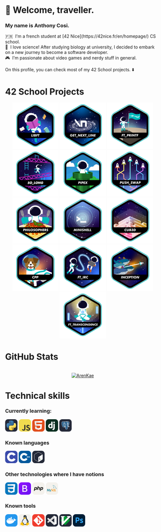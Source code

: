 # 🌌 Welcome, traveller.

### My name is Anthony Cosi.

<div align="left">
  🇫🇷&nbsp; I'm a french student at [42 Nice](https://42nice.fr/en/homepage/) CS school.<br> 
  🔬&nbsp; I love science! After studying biology at university, I decided to embark on a new journey to become a software developer.<br> 
  🎮&nbsp; I'm passionate about video games and nerdy stuff in general.

  On this profile, you can check most of my 42 School projects. ⬇️
</div>




# 42 School Projects
<div align="center">

<a href="https://github.com/ArenKae/libft">![42 Badge](https://github.com/ArenKae/ArenKae/blob/main/42%20badges/libfte.png)</a>
<a href="https://github.com/ArenKae/get_next_line">![42 Badge](https://github.com/ArenKae/ArenKae/blob/main/42%20badges/get_next_linee.png)</a>
<a href="ttps://github.com/ArenKae/ft_printf">![42 Badge](https://github.com/ArenKae/ArenKae/blob/main/42%20badges/ft_printfe.png)</a>
<a href="https://github.com/ArenKae/so_long">![42 Badge](https://github.com/ArenKae/ArenKae/blob/main/42%20badges/so_longe.png)</a>
<a href="https://github.com/ArenKae/pipex">![42 Badge](https://github.com/ArenKae/ArenKae/blob/main/42%20badges/pipexe.png)</a>
<a href="https://github.com/ArenKae/push_swap">![42 Badge](https://github.com/ArenKae/ArenKae/blob/main/42%20badges/push_swape.png)</a>
<a href="https://github.com/ArenKae/Philosophers">![42 Badge](https://github.com/ArenKae/ArenKae/blob/main/42%20badges/philosopherse.png)</a>
<a href="https://github.com/ArenKae/minishell">![42 Badge](https://github.com/ArenKae/ArenKae/blob/main/42%20badges/minishelle.png)</a>
<a href="https://github.com/ArenKae/cub3d">![42 Badge](https://github.com/ArenKae/ArenKae/blob/main/42%20badges/cub3de.png)</a>
<a href="https://github.com/ArenKae/cpp">![42 Badge](https://github.com/mcombeau/mcombeau/blob/main/42_badges/cppe.png)</a>
<a href="https://github.com/ArenKae/ft_irc">![42 Badge](https://github.com/ArenKae/ArenKae/blob/main/42%20badges/ft_irce.png)</a>
<a href="https://github.com/ArenKae/Inception">![42 Badge](https://github.com/ArenKae/ArenKae/blob/main/42%20badges/inceptione.png)</a>
<a href="https://github.com/ArenKae/ft_transcendence">![42 Badge](https://github.com/ArenKae/ArenKae/blob/main/42%20badges/ft_transcendencee.png)</a>
</div>

# GitHub Stats

<div align="center">
<br>
<a href="https://github.com/ArenKae/">
    <img src="https://github-readme-stats.vercel.app/api/top-langs?username=ArenKae&show_icons=true&locale=en&layout=compact&line_height=20&title_color=7A7ADB&icon_color=2234AE&text_color=D3D3D3&bg_color=0,000000,130F40" width="450"  alt="ArenKae" height="200"/>
</a>
</div>

# Technical skills

### Currently learning:

<a href="https://www.python.org"><img src="https://github.com/tandpfun/skill-icons/blob/main/icons/Python-Dark.svg" width="40"/></a>
<a href="https://developer.mozilla.org/en-US/docs/Web/JavaScript"><img src="https://github.com/tandpfun/skill-icons/blob/main/icons/JavaScript.svg" width="40"/></a>
<a href="https://www.w3.org/html/"><img src="https://github.com/tandpfun/skill-icons/blob/main/icons/HTML.svg" width="40"/></a>
<a href="https://www.djangoproject.com/"><img src="https://github.com/tandpfun/skill-icons/blob/main/icons/Django.svg" width="40"/></a>
<a href="https://www.postgresql.org/"><img src="https://github.com/tandpfun/skill-icons/blob/main/icons/PostgreSQL-Dark.svg" width="40"/></a>

### Known languages

<a href="https://en.cppreference.com/w/c"><img src="https://github.com/tandpfun/skill-icons/blob/main/icons/C.svg" width="40"/></a>
<a href="https://en.cppreference.com/w/cpp"><img src="https://github.com/tandpfun/skill-icons/blob/main/icons/CPP.svg" width="40"/></a>
<a href="https://www.gnu.org/software/bash/manual/bash.html"><img src="https://github.com/tandpfun/skill-icons/blob/main/icons/Bash-Dark.svg" width="40"/></a>

### Other technologies where I have notions

<a href="https://www.w3.org/Style/CSS/Overview.en.html"><img src="https://github.com/tandpfun/skill-icons/blob/main/icons/CSS.svg" width="40"/></a>
<a href="https://getbootstrap.com"><img src="https://github.com/tandpfun/skill-icons/blob/main/icons/Bootstrap.svg" width="40"/></a>
<a href="https://www.php.net"><img src="https://github.com/tandpfun/skill-icons/blob/main/icons/PHP-Light.svg" width="40"/></a>
<a href="https://www.mysql.com/"><img src="https://github.com/tandpfun/skill-icons/blob/main/icons/MySQL-Light.svg" width="40"/></a>

### Known tools

<a href="https://www.docker.com/"><img src="https://github.com/tandpfun/skill-icons/blob/main/icons/Docker.svg" width="40"/></a>
<a href="https://www.linux.org/"><img src="https://github.com/tandpfun/skill-icons/blob/main/icons/Linux-Light.svg" width="40"/></a>
<a href="https://git-scm.com/"><img src="https://github.com/tandpfun/skill-icons/blob/main/icons/Git.svg" width="40"/></a>
<a href="https://code.visualstudio.com/"><img src="https://github.com/tandpfun/skill-icons/blob/main/icons/VSCode-Dark.svg" width="40"/></a>
<a href="https://www.vim.org/"><img src="https://github.com/tandpfun/skill-icons/blob/main/icons/VIM-Dark.svg" width="40"/></a>
<a href="https://www.photoshop.com/en"><img src="https://github.com/tandpfun/skill-icons/blob/main/icons/Photoshop.svg" width="40"/></a>
